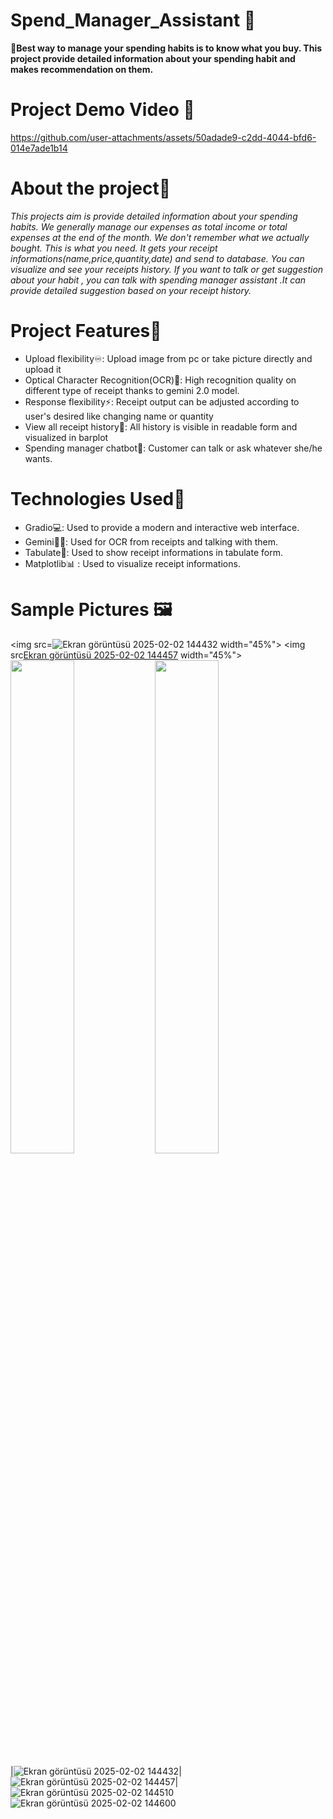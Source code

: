 # Spend_Manager_Assistant 🎉
 **📌Best way to manage your spending habits is to know what you buy. This project provide detailed information about your spending habit and makes recommendation on them.**

# Project Demo Video 🎥

https://github.com/user-attachments/assets/50adade9-c2dd-4044-bfd6-014e7ade1b14




 
# About the project🎯
*This projects aim is provide detailed information about  your spending habits.
We generally manage our expenses as total income or total expenses at the end of the month. We don't remember  what we actually bought. This is what you need.
It gets your receipt informations(name,price,quantity,date) and send to database. You can visualize and  see your receipts history.
If you want to talk or get suggestion about your habit , you can talk with spending  manager assistant .It can provide detailed suggestion based on your receipt history.*




#  Project Features🚀
* Upload flexibility♾️: Upload image from pc or take picture directly and upload it
* Optical Character Recognition(OCR)🔎: High recognition quality on different type of receipt thanks to gemini 2.0 model.
* Response flexibility⚡: Receipt output  can be adjusted according to user's desired like changing name or quantity
* View all receipt history👀: All history is visible in readable form and visualized in barplot
* Spending manager chatbot🤖: Customer can talk or ask whatever she/he wants. 




#  Technologies Used🔧
* Gradio💻: Used to provide a modern and interactive web interface.
* Gemini🔎🤖: Used for OCR from receipts and talking with them.
* Tabulate🔢: Used to show receipt informations in tabulate form.
* Matplotlib📊 : Used to visualize receipt informations.


# Sample Pictures 🖼️
<img src=![Ekran görüntüsü 2025-02-02 144432](https://github.com/user-attachments/assets/3a86b0cd-9986-45e0-bec4-8aeea80485de) width="45%"> <img src[Ekran görüntüsü 2025-02-02 144457](https://github.com/user-attachments/assets/762130b6-ac9c-4491-891a-63cf39aac944) width="45%">
<img src=! width="45%"> <img src="URL4" width="45%">

|![Ekran görüntüsü 2025-02-02 144432](https://github.com/user-attachments/assets/3a86b0cd-9986-45e0-bec4-8aeea80485de)| ![Ekran görüntüsü 2025-02-02 144457](https://github.com/user-attachments/assets/762130b6-ac9c-4491-891a-63cf39aac944)|
![Ekran görüntüsü 2025-02-02 144510](https://github.com/user-attachments/assets/a019ca4b-2f5e-4770-afeb-cdf264f8d526)
![Ekran görüntüsü 2025-02-02 144600](https://github.com/user-attachments/assets/5758af65-c8cb-477d-af82-ef85ba1f8eb1)
